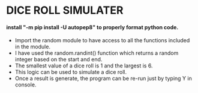 # DICE ROLL SIMULATER
#### install "-m pip install -U autopep8" to properly format python code.

- Import the random module to have access to all the functions included in the module.
- I have used the random.randint() function which returns a random integer based on the start and end.
- The smallest value of a dice roll is 1 and the largest is 6.
- This logic can be used to simulate a dice roll.
- Once a result is generate, the program can be re-run just by typing Y in console.
